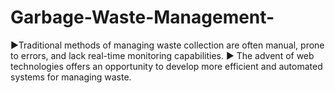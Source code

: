# Garbage-Waste-Management-
▶Traditional methods of managing waste collection are often manual, prone to  errors, and lack real-time monitoring capabilities.  ▶ The advent of web technologies offers an opportunity to develop more efficient  and automated systems for managing waste.
